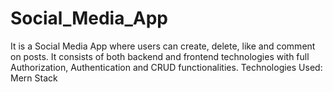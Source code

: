 ﻿# Social_Media_App
 
It is a Social Media App where users can create, delete, like and comment on posts. It consists of both backend and frontend
technologies with full Authorization, Authentication and CRUD functionalities.
Technologies Used: Mern Stack
